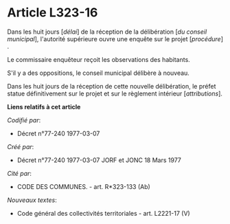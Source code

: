 # Article L323-16

Dans les huit jours [*délai*] de la réception de la délibération [*du conseil municipal*], l'autorité supérieure ouvre une
enquête sur le projet [*procédure*] .

Le commissaire enquêteur reçoit les observations des habitants.

S'il y a des oppositions, le conseil municipal délibère à nouveau.

Dans les huit jours de la réception de cette nouvelle délibération, le préfet statue définitivement sur le projet et sur le
règlement intérieur [*attributions*].

**Liens relatifs à cet article**

_Codifié par_:

  - Décret n°77-240 1977-03-07

_Créé par_:

  - Décret n°77-240 1977-03-07 JORF et JONC 18 Mars 1977

_Cité par_:

  - CODE DES COMMUNES. - art. R*323-133 (Ab)

_Nouveaux textes_:

  - Code général des collectivités territoriales - art. L2221-17 (V)
